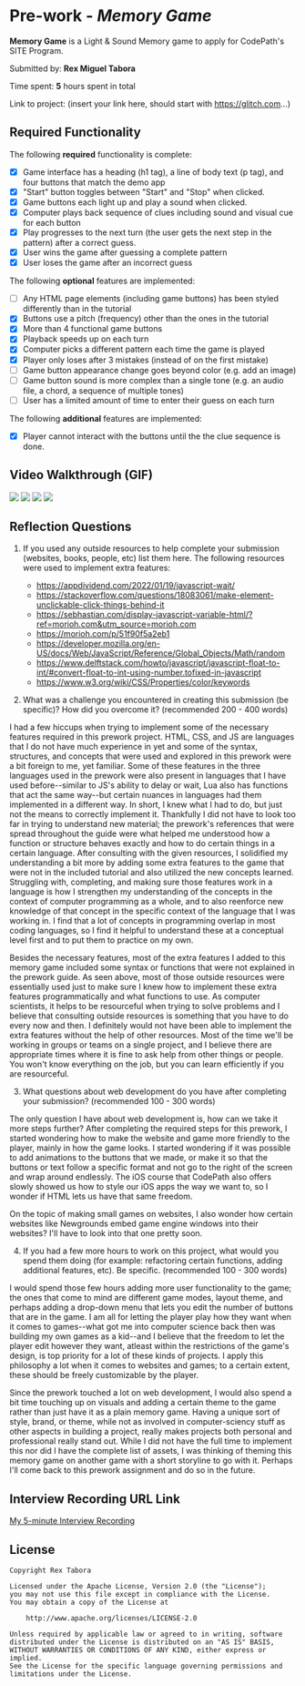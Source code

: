 # Pre-work - *Memory Game*

**Memory Game** is a Light & Sound Memory game to apply for CodePath's SITE Program. 

Submitted by: **Rex Miguel Tabora**

Time spent: **5** hours spent in total

Link to project: (insert your link here, should start with https://glitch.com...)

## Required Functionality

The following **required** functionality is complete:

* [x] Game interface has a heading (h1 tag), a line of body text (p tag), and four buttons that match the demo app
* [x] "Start" button toggles between "Start" and "Stop" when clicked. 
* [x] Game buttons each light up and play a sound when clicked. 
* [x] Computer plays back sequence of clues including sound and visual cue for each button
* [x] Play progresses to the next turn (the user gets the next step in the pattern) after a correct guess. 
* [x] User wins the game after guessing a complete pattern
* [x] User loses the game after an incorrect guess

The following **optional** features are implemented:

* [ ] Any HTML page elements (including game buttons) has been styled differently than in the tutorial
* [x] Buttons use a pitch (frequency) other than the ones in the tutorial
* [x] More than 4 functional game buttons
* [x] Playback speeds up on each turn
* [x] Computer picks a different pattern each time the game is played
* [x] Player only loses after 3 mistakes (instead of on the first mistake)
* [ ] Game button appearance change goes beyond color (e.g. add an image)
* [ ] Game button sound is more complex than a single tone (e.g. an audio file, a chord, a sequence of multiple tones)
* [ ] User has a limited amount of time to enter their guess on each turn

The following **additional** features are implemented:

- [x] Player cannot interact with the buttons until the the clue sequence is done.

## Video Walkthrough (GIF)

![](https://i.imgur.com/X4Qjxar.gif)
![](https://i.imgur.com/u4L5FzY.gif)
![](https://i.imgur.com/QPpVFgB.gif)
![](https://i.imgur.com/6mnHQhm.gif)

## Reflection Questions
1. If you used any outside resources to help complete your submission (websites, books, people, etc) list them here. 
The following resources were used to implement extra features:
   - https://appdividend.com/2022/01/19/javascript-wait/
   - https://stackoverflow.com/questions/18083061/make-element-unclickable-click-things-behind-it
   - https://sebhastian.com/display-javascript-variable-html/?ref=morioh.com&utm_source=morioh.com
   - https://morioh.com/p/51f90f5a2eb1
   - https://developer.mozilla.org/en-US/docs/Web/JavaScript/Reference/Global_Objects/Math/random
   - https://www.delftstack.com/howto/javascript/javascript-float-to-int/#convert-float-to-int-using-number.tofixed-in-javascript
   - https://www.w3.org/wiki/CSS/Properties/color/keywords

2. What was a challenge you encountered in creating this submission (be specific)? How did you overcome it? (recommended 200 - 400 words) 

I had a few hiccups when trying to implement some of the necessary features required in this prework project. HTML, CSS, and JS are languages that I do not have much experience in yet and some of the syntax, structures, and concepts that were used and explored in this prework were a bit foreign to me, yet familiar. Some of these features in the three languages used in the prework were also present in languages that I have used before--similar to JS's ability to delay or wait, Lua also has functions that act the same way--but certain nuances in languages had them implemented in a different way. In short, I knew what I had to do, but just not the means to correctly implement it. Thankfully I did not have to look too far in trying to understand new material; the prework's references that were spread throughout the guide were what helped me understood how a function or structure behaves exactly and how to do certain things in a certain language. After consulting with the given resources, I solidified my understanding a bit more by adding some extra features to the game that were not in the included tutorial and also utilized the new concepts learned. Struggling with, completing, and making sure those features work in a language is how I strengthen my understanding of the concepts in the context of computer programming as a whole, and to also reenforce new knowledge of that concept in the specific context of the language that I was working in. I find that a lot of concepts in programming overlap in most coding languages, so I find it helpful to understand these at a conceptual level first and to put them to practice on my own.

Besides the necessary features, most of the extra features I added to this memory game included some syntax or functions that were not explained in the prework guide. As seen above, most of those outside resources were essentially used just to make sure I knew how to implement these extra features programmatically and what functions to use. As computer scientists, it helps to be resourceful when trying to solve problems and I believe that consulting outside resources is something that you have to do every now and then. I definitely would not have been able to implement the extra features without the help of other resources. Most of the time we'll be working in groups or teams on a single project, and I believe there are appropriate times where it is fine to ask help from other things or people. You won't know everything on the job, but you can learn efficiently if you are resourceful.


3. What questions about web development do you have after completing your submission? (recommended 100 - 300 words) 

The only question I have about web development is, how can we take it more steps further? After completing the required steps for this prework, I started wondering how to make the website and game more friendly to the player, mainly in how the game looks. I started wondering if it was possible to add animations to the buttons that we made, or make it so that the buttons or text follow a specific format and not go to the right of the screen and wrap around endlessly. The iOS course that CodePath also offers slowly showed us how to style our iOS apps the way we want to, so I wonder if HTML lets us have that same freedom.

On the topic of making small games on websites, I also wonder how certain websites like Newgrounds embed game engine windows into their websites? I'll have to look into that one pretty soon.

4. If you had a few more hours to work on this project, what would you spend them doing (for example: refactoring certain functions, adding additional features, etc). Be specific. (recommended 100 - 300 words)

I would spend those few hours adding more user functionality to the game; the ones that come to mind are different game modes, layout theme, and perhaps adding a drop-down menu that lets you edit the number of buttons that are in the game. I am all for letting the player play how they want when it comes to games--what got me into computer science back then was building my own games as a kid--and I believe that the freedom to let the player edit however they want, atleast within the restrictions of the game's design, is top priority for a lot of these kinds of projects. I apply this philosophy a lot when it comes to websites and games; to a certain extent, these should be freely customizable by the player.

Since the prework touched a lot on web development, I would also spend a bit time touching up on visuals and adding a certain theme to the game rather than just have it as a plain memory game. Having a unique sort of style, brand, or theme, while not as involved in computer-sciency stuff as other aspects in building a project, really makes projects both personal and professional really stand out. While I did not have the full time to implement this nor did I have the complete list of assets, I was thinking of theming this memory game on another game with a short storyline to go with it. Perhaps I'll come back to this prework assignment and do so in the future.



## Interview Recording URL Link

[My 5-minute Interview Recording](your-link-here)


## License

    Copyright Rex Tabora

    Licensed under the Apache License, Version 2.0 (the "License");
    you may not use this file except in compliance with the License.
    You may obtain a copy of the License at

        http://www.apache.org/licenses/LICENSE-2.0

    Unless required by applicable law or agreed to in writing, software
    distributed under the License is distributed on an "AS IS" BASIS,
    WITHOUT WARRANTIES OR CONDITIONS OF ANY KIND, either express or implied.
    See the License for the specific language governing permissions and
    limitations under the License.
